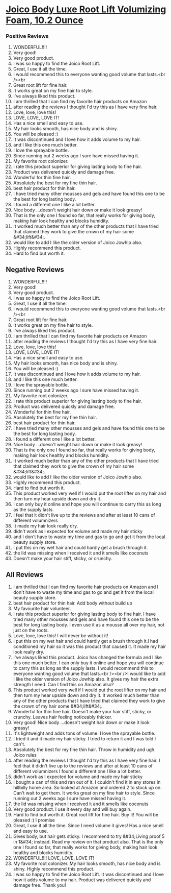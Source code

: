 # [Joico Body Luxe Root Lift Volumizing Foam, 10.2 Ounce](https://products.checkmycream.com/products/Joico-Body-Luxe-Root-Lift-Volumizing-Foam-10.2-Ounce.html)

### Positive Reviews

<ol>
      <li>WONDERFUL!!!!  </li>
      <li>Very good!  </li>
      <li>Very good product.  </li>
      <li>I was so happy to find the Joico Root Lift.  </li>
      <li>Great, I use it all the time.</li>
      <li>I would recommend this to everyone wanting good volume that lasts.&lt;br /&gt;&lt;br</li>
      <li>Great root lift for fine hair.  </li>
      <li>It works great on my fine hair to style.</li>
      <li>I&#x27;ve always liked this product.  </li>
      <li>I am thrilled that I can find my favorite hair products on Amazon</li>
      <li>after reading the reviews I thought I&#x27;d try this as I have very fine hair.</li>
      <li>Love, love, love this!  </li>
      <li>LOVE, LOVE, LOVE IT!</li>
      <li>Has a nice smell and easy to use.</li>
      <li>My hair looks smooth, has nice body and is shiny.</li>
      <li>You will be pleased :)  </li>
      <li>It was discontinued and I love how it adds volume to my hair.  </li>
      <li>and I like this one much better.  </li>
      <li>I love the sprayable bottle.</li>
      <li>Since running out 2 weeks ago I sure have missed having it.</li>
      <li>My favorite root colonizer.</li>
      <li>I rate this product superior for giving lasting body to fine hair.  </li>
      <li>Product was delivered quickly and damage free.  </li>
      <li>Wonderful for thin fine hair.</li>
      <li>Absolutely the best for my fine thin hair.  </li>
      <li>best hair product for thin hair.</li>
      <li>I have tried many other mousses and gels and have found this one to be the best for long lasting body.</li>
      <li>I found a different one I like a lot better.</li>
      <li>Nice body ...doesn&#x27;t weight hair down or make it look greasy!</li>
      <li>That is the only one I found so far, that really works for giving body, making hair look healthy and blocks humidity.</li>
      <li>It worked much better than any of the other products that I have tried that claimed they work to give the crown of my hair some &amp;#34;lift&amp;#34;.</li>
      <li>would like to add I like the older version of Joico Jowhip also.  </li>
      <li>Highly recommend this product.</li>
      <li>Hard to find but worth it.  </li>
</ol>


<h2>Negative Reviews</h2>
<ol>
<li> WONDERFUL!!!!  </li>
<li> Very good!  </li>
<li> Very good product.  </li>
<li> I was so happy to find the Joico Root Lift.  </li>
<li> Great, I use it all the time.</li>
<li> I would recommend this to everyone wanting good volume that lasts.&lt;br /&gt;&lt;br</li>
<li> Great root lift for fine hair.  </li>
<li> It works great on my fine hair to style.</li>
<li> I&#x27;ve always liked this product.  </li>
<li> I am thrilled that I can find my favorite hair products on Amazon</li>
<li> after reading the reviews I thought I&#x27;d try this as I have very fine hair.</li>
<li> Love, love, love this!  </li>
<li> LOVE, LOVE, LOVE IT!</li>
<li> Has a nice smell and easy to use.</li>
<li> My hair looks smooth, has nice body and is shiny.</li>
<li> You will be pleased :)  </li>
<li> It was discontinued and I love how it adds volume to my hair.  </li>
<li> and I like this one much better.  </li>
<li> I love the sprayable bottle.</li>
<li> Since running out 2 weeks ago I sure have missed having it.</li>
<li> My favorite root colonizer.</li>
<li> I rate this product superior for giving lasting body to fine hair.  </li>
<li> Product was delivered quickly and damage free.  </li>
<li> Wonderful for thin fine hair.</li>
<li> Absolutely the best for my fine thin hair.  </li>
<li> best hair product for thin hair.</li>
<li> I have tried many other mousses and gels and have found this one to be the best for long lasting body.</li>
<li> I found a different one I like a lot better.</li>
<li> Nice body ...doesn&#x27;t weight hair down or make it look greasy!</li>
<li> That is the only one I found so far, that really works for giving body, making hair look healthy and blocks humidity.</li>
<li> It worked much better than any of the other products that I have tried that claimed they work to give the crown of my hair some &amp;#34;lift&amp;#34;.</li>
<li> would like to add I like the older version of Joico Jowhip also.  </li>
<li> Highly recommend this product.</li>
<li> Hard to find but worth it.  </li>
<li> This product worked very well if I would put the root lifter on my hair and then turn my hear upside down and dry it.  </li>
<li> I can only buy it online and hope you will continue to carry this as long as the supply lasts.  </li>
<li> I feel that it didn&#x27;t live up to the reviews and after at least 10 cans of different volumnizers</li>
<li> It made my hair look really dry.</li>
<li> didn&#x27;t work as I expected for volume and made my hair sticky</li>
<li> and I don&#x27;t have to waste my time and gas to go and get it from the local beauty supply store.</li>
<li> I put this on my wet hair and could hardly get a brush through it.</li>
<li> the lid was missing when I received it and it smells like coconuts</li>
<li> Doesn&#x27;t make your hair stiff, sticky, or crunchy.</li>
</ol>

<h2>All Reviews</h2>

<ol>
    <li> I am thrilled that I can find my favorite hair products on Amazon and I don&#x27;t have to waste my time and gas to go and get it from the local beauty supply store.</li>
    <li> best hair product for thin hair. Add body without build up</li>
    <li> My favourite hair volunteer.</li>
    <li> I rate this product superior for giving lasting body to fine hair.  I have tried many other mousses and gels and have found this one to be the best for long lasting body. I even use it as a mousse all over my hair, not just on the roots.</li>
    <li> Love, love, love this!  I will never be without it!</li>
    <li> I put this on my wet hair and could hardly get a brush through it.I had conditioned my hair so it was this product that caused it. It made my hair look really dry.</li>
    <li> I&#x27;ve always liked this product.  Joico has changed the formula and I like this one much better.  I can only buy it online and hope you will continue to carry this as long as the supply lasts.  I would recommend this to everyone wanting good volume that lasts.&lt;br /&gt;&lt;br /&gt;I would like to add I like the older version of Joico Jowhip also.  It gives my hair the extra strength I need.  Can I find this on Amazon also?</li>
    <li> This product worked very well if I would put the root lifter on my hair and then turn my hear upside down and dry it.  It worked much better than any of the other products that I have tried that claimed they work to give the crown of my hair some &amp;#34;lift&amp;#34;.</li>
    <li> Wonderful for thin fine hair. Doesn&#x27;t make your hair stiff, sticky, or crunchy. Leaves hair feeling noticeably thicker.</li>
    <li> Very good!  Nice body ...doesn&#x27;t weight hair down or make it look greasy!</li>
    <li> It&#x27;s lightweight and adds tons of volume.  I love the sprayable bottle.</li>
    <li> I tried it and it made my hair sticky. I tried to return it and I was told I can&#x27;t.</li>
    <li> Absolutely the best for my fine thin hair.  Throw in humidity and ugh.  Joico rules</li>
    <li> after reading the reviews I thought I&#x27;d try this as I have very fine hair. I feel that it didn&#x27;t live up to the reviews and after at least 10 cans of different volumnizers I found a different one I like a lot better.</li>
    <li> didn&#x27;t work as I expected for volume and made my hair sticky</li>
    <li> I bought a can of this and ran out of it. I couldn&#x27;t find it in any stores in hillbilly home area. So looked at Amazon and ordered 2 to stock up on. Can&#x27;t wait to get them. It works great on my fine hair to style. Since running out 2 weeks ago I sure have missed having it.</li>
    <li> the lid was missing when I received it and it smells like coconuts</li>
    <li> Very good product.  I use it every day and will buy again.</li>
    <li> Hard to find but worth it.  Great root lift for fine hair.  Buy it!  You will be pleased :)  I promise</li>
    <li> Great, I use it all the time. Since I need volume it gives! Has a nice smell and easy to use.</li>
    <li> Gives body, but hair gets sticky. I recommend to try &amp;#34;Living proof 5 in 1&amp;#34; instead. Read my review on that product also. That is the only one I found so far, that really works for giving body, making hair look healthy and blocks humidity.</li>
    <li> WONDERFUL!!!!  LOVE, LOVE, LOVE IT!</li>
    <li> My favorite root colonizer. My hair looks smooth, has nice body and is shiny. Highly recommend this product.</li>
    <li> I was so happy to find the Joico Root Lift.  It was discontinued and I love how it adds volume to my hair.  Product was delivered quickly and damage free.  Thank you!</li>
</ol>




